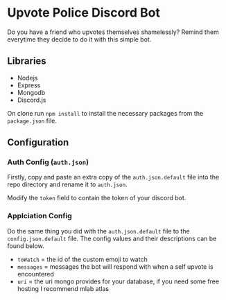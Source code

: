 # Upvote Police Discord Bot

Do you have a friend who upvotes themselves shamelessly? Remind them everytime they decide to do it with this simple bot. 

## Libraries  
- Nodejs
- Express
- Mongodb
- Discord.js

On clone run `npm install` to install the necessary packages from the `package.json` file.

## Configuration

### Auth Config (`auth.json`)

Firstly, copy and paste an extra copy of the `auth.json.default` file into the repo directory and rename it to `auth.json`.

Modify the `token` field to contain the token of your discord bot. 

### Applciation Config

Do the same thing you did with the `auth.json.default` file to the `config.json.default` file. The config values and their descriptions can be found below.

- `toWatch` = the id of the custom emoji to watch  
- `messages` = messages the bot will respond with when a self upvote is encountered  
- `uri` = the uri mongo provides for your database, if you need some free hosting I recommend mlab atlas  


